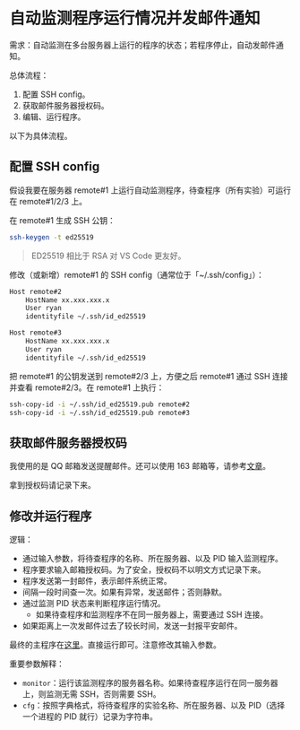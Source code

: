 # 自动监测程序运行情况并发邮件通知

需求：自动监测在多台服务器上运行的程序的状态；若程序停止，自动发邮件通知。

总体流程：

1. 配置 SSH config。
2. 获取邮件服务器授权码。
3. 编辑、运行程序。

以下为具体流程。

## 配置 SSH config

假设我要在服务器 remote#1 上运行自动监测程序，待查程序（所有实验）可运行在 remote#1/2/3 上。

在 remote#1 生成 SSH 公钥：

```bash
ssh-keygen -t ed25519
```

> ED25519 相比于 RSA 对 VS Code 更友好。

修改（或新增）remote#1 的 SSH config（通常位于「~/.ssh/config」）：

```txt
Host remote#2
    HostName xx.xxx.xxx.x
    User ryan
    identityfile ~/.ssh/id_ed25519

Host remote#3
    HostName xx.xxx.xxx.x
    User ryan
    identityfile ~/.ssh/id_ed25519
```

把 remote#1 的公钥发送到 remote#2/3 上，方便之后 remote#1 通过 SSH 连接并查看 remote#2/3。在 remote#1 上执行：

```bash
ssh-copy-id -i ~/.ssh/id_ed25519.pub remote#2
ssh-copy-id -i ~/.ssh/id_ed25519.pub remote#3
```

## 获取邮件服务器授权码

我使用的是 QQ 邮箱发送提醒邮件。还可以使用 163 邮箱等，请参考[文章](https://zhuanlan.zhihu.com/p/89868804)。

拿到授权码请记录下来。

## 修改并运行程序

逻辑：

- 通过输入参数，将待查程序的名称、所在服务器、以及 PID 输入监测程序。
- 程序要求输入邮箱授权码。为了安全，授权码不以明文方式记录下来。
- 程序发送第一封邮件，表示邮件系统正常。
- 间隔一段时间查一次。如果有异常，发送邮件；否则静默。
- 通过监测 PID 状态来判断程序运行情况。
  - 如果待查程序和监测程序不在同一服务器上，需要通过 SSH 连接。
- 如果距离上一次发邮件过去了较长时间，发送一封报平安邮件。

最终的主程序在[这里](../demo/check_pid/main.py)。直接运行即可。注意修改其输入参数。

重要参数解释：

- `monitor`：运行该监测程序的服务器名称。如果待查程序运行在同一服务器上，则监测无需 SSH，否则需要 SSH。
- `cfg`：按照字典格式，将待查程序的实验名称、所在服务器、以及 PID（选择一个进程的 PID 就行）记录为字符串。
